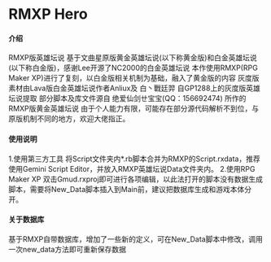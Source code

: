 # RMXP Hero

#### 介绍
RMXP版英雄坛说
基于文曲星原版黄金英雄坛说(以下称黄金版)和白金英雄坛说(以下称白金版)，感谢Lee开源了NC2000的白金英雄坛说
本作使用RMXP(RPG Maker XP)进行了复刻，以白金版相关机制为基础，融入了黄金版的内容
灰度版素材由Lava版白金英雄坛说作者Anliux及 白丶戰廷羿 自GP1288上的灰度版英雄坛说提取
部分脚本及库文件源自 绝爱仙剑ㄝ宝宝(QQ：156692474) 所作的RMXP版黄金英雄坛说
由于个人能力有限，可能存在部分源代码解析不到位，与原版机制不同的地方，欢迎大佬指正。


#### 使用说明
1.使用第三方工具
将Script文件夹内*.rb脚本合并为RMXP的Script.rxdata，推荐使用Gemini Script Editor，并放入RMXP英雄坛说Data文件夹内。
2.使用RPG Maker XP
双击Gmud.rxproj即可进行各项编辑，以此法打开的脚本没有数据生成脚本，需要将New_Data脚本插入到Main前，建议把数据库生成和游戏本体分开。


#### 关于数据库
基于RMXP自带数据库，增加了一些新的定义，可在New_Data脚本中修改，调用一次new_data方法即可重新保存数据
